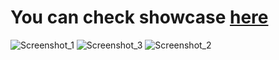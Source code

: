 # You can check showcase [here](https://www.youtube.com/watch?v=wL94ui8fwdg)
![Screenshot_1](https://github.com/user-attachments/assets/58f3eea5-4e44-474b-8ee9-09b30b0c0e68)
![Screenshot_3](https://github.com/user-attachments/assets/49ede1da-3533-4335-bdff-4302fd8cdaa1)
![Screenshot_2](https://github.com/user-attachments/assets/4c421175-9c6f-4f48-ab7c-030b86a66cf6)
